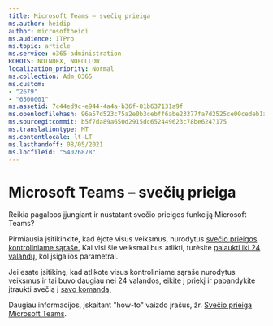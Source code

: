 ```yaml
---
title: Microsoft Teams – svečių prieiga
ms.author: heidip
author: microsoftheidi
ms.audience: ITPro
ms.topic: article
ms.service: o365-administration
ROBOTS: NOINDEX, NOFOLLOW
localization_priority: Normal
ms.collection: Adm_O365
ms.custom:
- "2679"
- "6500001"
ms.assetid: 7c44ed9c-e944-4a4a-b36f-81b637131a9f
ms.openlocfilehash: 96a57d523c75a2e0b3cebff6abe23377fa7d2525ce00cedeb1a16c6669255c8e
ms.sourcegitcommit: b5f7da89a650d2915dc652449623c78be6247175
ms.translationtype: MT
ms.contentlocale: lt-LT
ms.lasthandoff: 08/05/2021
ms.locfileid: "54026878"
---
```

# <a name="microsoft-teams---guest-access"></a>Microsoft Teams – svečių prieiga

Reikia pagalbos įjungiant ir nustatant svečio prieigos funkciją Microsoft Teams?  

Pirmiausia įsitikinkite, kad ėjote visus veiksmus, nurodytus [svečio prieigos kontroliniame sąraše.](https://docs.microsoft.com/microsoftteams/guest-access-checklist) Kai visi šie veiksmai bus atlikti, turėsite [palaukti iki 24 valandų,](https://docs.microsoft.com/microsoftteams/manage-guests#guest-access-latencies) kol įsigalios parametrai.

Jei esate įsitikinę, kad atlikote visus kontroliniame sąraše nurodytus veiksmus ir tai buvo daugiau nei 24 valandos, eikite į priekį ir pabandykite įtraukti svečią į [savo komandą.](https://support.office.com/article/add-guests-to-a-team-in-teams-fccb4fa6-f864-4508-bdde-256e7384a14f#ID0EAABAAA=Desktop)

Daugiau informacijos, įskaitant "how-to" vaizdo įrašus, žr. [Svečio prieiga Microsoft Teams](https://docs.microsoft.com/microsoftteams/guest-access).
